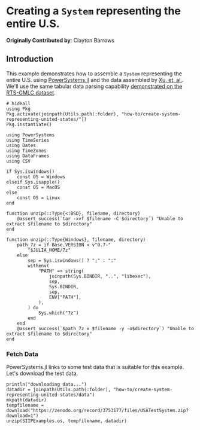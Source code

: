 # Creating a `System` representing the entire U.S.

**Originally Contributed by**: Clayton Barrows

## Introduction

This example demonstrates how to assemble a `System` representing the entire U.S. using
[PowerSystems.jl](https://github.com/NREL-SIIP/powersystems.jl) and the data assembled by
[Xu, et. al.](https://arxiv.org/abs/2002.06155). We'll use the same tabular data parsing
capability [demonstrated on the RTS-GMLC dataset](https://nbviewer.jupyter.org/github/NREL-SIIP/SIIPExamples.jl/blob/master/notebook/2_PowerSystems_examples/04_parse_tabulardata.ipynb).

```!
# hideall
using Pkg
Pkg.activate(joinpath(Utils.path(:folder), "how-to/create-system-representing-united-states/"))
Pkg.instantiate()
```

```!
using PowerSystems
using TimeSeries
using Dates
using TimeZones
using DataFrames
using CSV

if Sys.iswindows()
    const OS = Windows
elseif Sys.isapple()
    const OS = MacOS
else
    const OS = Linux
end

function unzip(::Type{<:BSD}, filename, directory)
    @assert success(`tar -xvf $filename -C $directory`) "Unable to extract $filename to $directory"
end

function unzip(::Type{Windows}, filename, directory)
    path_7z = if Base.VERSION < v"0.7-"
        "$JULIA_HOME/7z"
    else
        sep = Sys.iswindows() ? ";" : ":"
        withenv(
            "PATH" => string(
                joinpath(Sys.BINDIR, "..", "libexec"),
                sep,
                Sys.BINDIR,
                sep,
                ENV["PATH"],
            ),
        ) do
            Sys.which("7z")
        end
    end
    @assert success(`$path_7z x $filename -y -o$directory`) "Unable to extract $filename to $directory"
end
```

### Fetch Data

PowerSystems.jl links to some test data that is suitable for this example.
Let's download the test data.

```!
println("downloading data...")
datadir = joinpath(Utils.path(:folder), "how-to/create-system-representing-united-states/data")
mkpath(datadir)
tempfilename = download("https://zenodo.org/record/3753177/files/USATestSystem.zip?download=1")
unzip(SIIPExamples.os, tempfilename, datadir)
```
